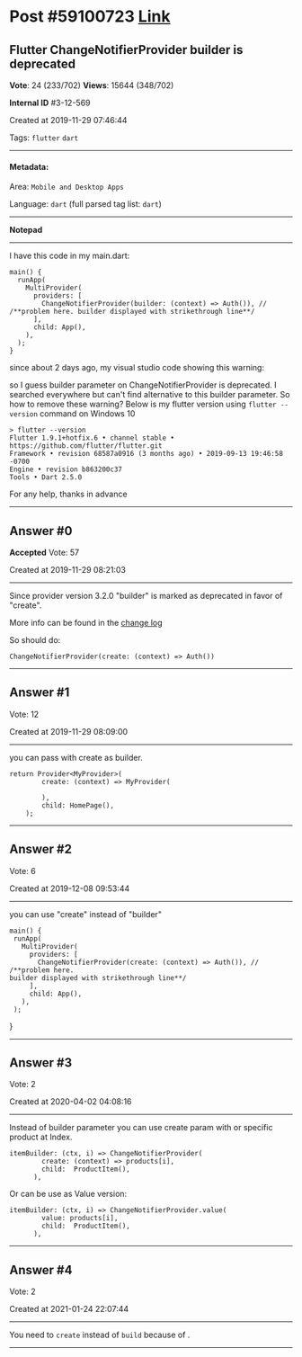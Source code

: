 
# Post \#59100723 [Link](https://stackoverflow.com/questions/59100723/)

## Flutter ChangeNotifierProvider builder is deprecated

**Vote**: 24 (233/702) **Views**: 15644 (348/702) 

**Internal ID** \#3-12-569

Created at 2019-11-29 07:46:44

Tags: `flutter` `dart`

----------

#### Metadata:

Area: `Mobile and Desktop Apps`

Language: `dart` (full parsed tag list: `dart`)

----------

**Notepad**


----------

I have this code in my main.dart:

```
main() {
  runApp(
    MultiProvider(
      providers: [
        ChangeNotifierProvider(builder: (context) => Auth()), // /**problem here. builder displayed with strikethrough line**/
      ],
      child: App(),
    ),
  );
}
```


since about 2 days ago, my visual studio code showing this warning:

[](https://i.stack.imgur.com/7hSyw.png)

so I guess builder parameter on ChangeNotifierProvider is deprecated. I searched everywhere but can't find alternative to this builder parameter. So how to remove these warning? Below is my flutter version using `flutter --version` command on Windows 10

```
> flutter --version
Flutter 1.9.1+hotfix.6 • channel stable • https://github.com/flutter/flutter.git
Framework • revision 68587a0916 (3 months ago) • 2019-09-13 19:46:58 -0700
Engine • revision b863200c37
Tools • Dart 2.5.0
```


For any help, thanks in advance


----------
        
## Answer \#0

**Accepted** Vote: 57

Created at 2019-11-29 08:21:03

------------

Since provider version 3.2.0 "builder" is marked as deprecated in favor of "create".

More info can be found in the [change log](https://pub.dev/packages/provider#-changelog-tab-)

So should do:

```
ChangeNotifierProvider(create: (context) => Auth())
```



------------
    
    
## Answer \#1

 Vote: 12

Created at 2019-11-29 08:09:00

------------

you can pass with create as builder.

```
return Provider<MyProvider>(
        create: (context) => MyProvider(

        ),
        child: HomePage(),
    );
```



------------
    
    
## Answer \#2

 Vote: 6

Created at 2019-12-08 09:53:44

------------

you can use "create" instead of "builder"

```
main() {
 runApp(
   MultiProvider(
     providers: [
       ChangeNotifierProvider(create: (context) => Auth()), // /**problem here. 
builder displayed with strikethrough line**/
     ],
     child: App(),
   ),
 );
```


}


------------
    
    
## Answer \#3

 Vote: 2

Created at 2020-04-02 04:08:16

------------

Instead of builder parameter you can use create param with  or specific product at Index.

```
itemBuilder: (ctx, i) => ChangeNotifierProvider(
        create: (context) => products[i],
        child:  ProductItem(),
      ),
```


Or can be use as Value version:

```
itemBuilder: (ctx, i) => ChangeNotifierProvider.value(
        value: products[i],
        child:  ProductItem(),
      ),
```



------------
    
    
## Answer \#4

 Vote: 2

Created at 2021-01-24 22:07:44

------------

You need to  `create` instead of `build` because of .

[](https://i.stack.imgur.com/L6ZyR.png)

[](https://i.stack.imgur.com/YbOnd.png)


------------
    
    